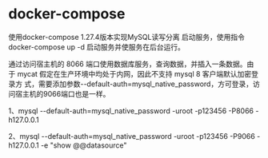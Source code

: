 # docker-compose
使用docker-compose 1.27.4版本实现MySQL读写分离
启动服务，使用指令 docker-compose up -d 启动服务并使服务在后台运行。

通过访问宿主机的 8066 端口使用数据库服务，查询数据，并插入一条数据。由于
mycat 假定在生产环境中均处于内网，因此不支持 mysql 8 客户端默认加密登录方
式，需要添加参数--default-auth=mysql_native_password，方可登录，访问宿主机的9066端口也是一样。

1、mysql --default-auth=mysql_native_password -uroot -p123456 -P8066 -h127.0.0.1 


2、mysql --default-auth=mysql_native_password -uroot -p123456 -P9066 -h127.0.0.1 -e "show @@datasource"
